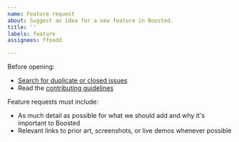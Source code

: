 ```yaml
---
name: Feature request
about: Suggest an idea for a new feature in Boosted.
title: ''
labels: feature
assignees: ffoodd

---
```


Before opening:

- [Search for duplicate or closed issues](https://github.com/Orange-OpenSource/Orange-Boosted-Bootstrap/issues?utf8=%E2%9C%93&q=is%3Aissue)
- Read the [contributing guidelines](https://github.com/Orange-OpenSource/Orange-Boosted-Bootstrap/blob/master/.github/CONTRIBUTING.md)

Feature requests must include:

- As much detail as possible for what we should add and why it's important to Boosted
- Relevant links to prior art, screenshots, or live demos whenever possible

